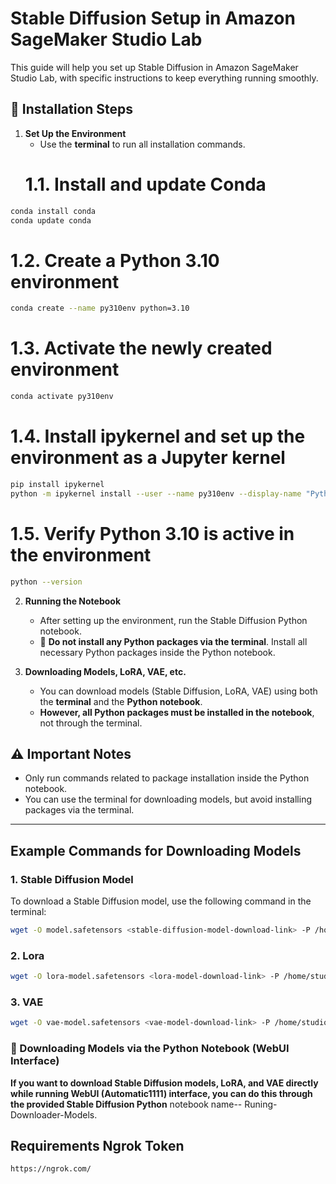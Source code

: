 # Stable Diffusion Setup in Amazon SageMaker Studio Lab

This guide will help you set up Stable Diffusion in Amazon SageMaker Studio Lab, with specific instructions to keep everything running smoothly.

## 🔧 Installation Steps

1. **Set Up the Environment**
   - Use the **terminal** to run all installation commands.
   # 1.1. Install and update Conda
```bash
conda install conda
conda update conda
```
# 1.2. Create a Python 3.10 environment
```bash
conda create --name py310env python=3.10
```
# 1.3. Activate the newly created environment
```bash
conda activate py310env
```
# 1.4. Install ipykernel and set up the environment as a Jupyter kernel
```bash
pip install ipykernel
python -m ipykernel install --user --name py310env --display-name "Python 3.10 (py310env)"
```
# 1.5. Verify Python 3.10 is active in the environment
```bash
python --version
```
2. **Running the Notebook**
   - After setting up the environment, run the Stable Diffusion Python notebook.
   - 🚫 **Do not install any Python packages via the terminal**. Install all necessary Python packages inside the Python notebook.

3. **Downloading Models, LoRA, VAE, etc.**
   - You can download models (Stable Diffusion, LoRA, VAE) using both the **terminal** and the **Python notebook**.
   - **However, all Python packages must be installed in the notebook**, not through the terminal.

## ⚠️ Important Notes
- Only run commands related to package installation inside the Python notebook.
- You can use the terminal for downloading models, but avoid installing packages via the terminal.

---

## Example Commands for Downloading Models

### 1. Stable Diffusion Model
To download a Stable Diffusion model, use the following command in the terminal:
```bash
wget -O model.safetensors <stable-diffusion-model-download-link> -P /home/studio-lab-user/stable-diffusion-webui/models/Stable-diffusion/
```
### 2. Lora 
```bash
wget -O lora-model.safetensors <lora-model-download-link> -P /home/studio-lab-user/stable-diffusion-webui/models/Lora/
```
### 3. VAE
```bash
wget -O vae-model.safetensors <vae-model-download-link> -P /home/studio-lab-user/stable-diffusion-webui/models/VAE/
```
### 🔄 Downloading Models via the Python Notebook (WebUI Interface)

**If you want to download Stable Diffusion models, LoRA, and VAE directly while running  WebUI (Automatic1111) interface, you can do this through the provided Stable Diffusion Python** notebook name-- Runing-Downloader-Models. 
  
##  Requirements Ngrok Token
```bash
https://ngrok.com/
